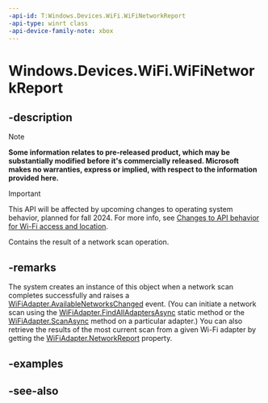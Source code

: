 ```yaml
---
-api-id: T:Windows.Devices.WiFi.WiFiNetworkReport
-api-type: winrt class
-api-device-family-note: xbox
---
```


<!-- Class syntax.
public class WiFiNetworkReport : Windows.Devices.WiFi.IWiFiNetworkReport
-->

# Windows.Devices.WiFi.WiFiNetworkReport

## -description

> [!NOTE]
> **Some information relates to pre-released product, which may be substantially modified before it's commercially released. Microsoft makes no warranties, express or implied, with respect to the information provided here.**

> [!IMPORTANT]
> This API will be affected by upcoming changes to operating system behavior, planned for fall 2024. For more info, see [Changes to API behavior for Wi-Fi access and location](/windows/win32/nativewifi/wi-fi-access-location-changes).

Contains the result of a network scan operation.

## -remarks
The system creates an instance of this object when a network scan completes successfully and raises a [WiFiAdapter.AvailableNetworksChanged](wifiadapter_availablenetworkschanged.md) event. (You can initiate a network scan using the [WiFiAdapter.FindAllAdaptersAsync](wifiadapter_findalladaptersasync_130273039.md) static method or the [WiFiAdapter.ScanAsync](wifiadapter_scanasync_1036183308.md) method on a particular adapter.) You can also retrieve the results of the most current scan from a given Wi-Fi adapter by getting the [WiFiAdapter.NetworkReport](wifiadapter_networkreport.md) property.

## -examples

## -see-also
